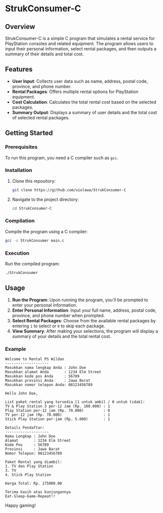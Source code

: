 # StrukConsumer-C

## Overview
StrukConsumer-C is a simple C program that simulates a rental service for PlayStation consoles and related equipment. The program allows users to input their personal information, select rental packages, and then outputs a summary of their details and total cost.

## Features
- **User Input**: Collects user data such as name, address, postal code, province, and phone number.
- **Rental Packages**: Offers multiple rental options for PlayStation equipment.
- **Cost Calculation**: Calculates the total rental cost based on the selected packages.
- **Summary Output**: Displays a summary of user details and the total cost of selected rental packages.

## Getting Started

### Prerequisites
To run this program, you need a C compiler such as `gcc`.

### Installation
1. Clone this repository:
   ```sh
   git clone https://github.com/violawa/StrukConsumer-C
   ```
2. Navigate to the project directory:
   ```sh
   cd StrukConsumer-C
   ```

### Compilation
Compile the program using a C compiler:
```sh
gcc -o StrukConsumer main.c
```

### Execution
Run the compiled program:
```sh
./StrukConsumer
```

## Usage
1. **Run the Program**: Upon running the program, you'll be prompted to enter your personal information.
2. **Enter Personal Information**: Input your full name, address, postal code, province, and phone number when prompted.
3. **Select Rental Packages**: Choose from the available rental packages by entering `1` to select or `0` to skip each package.
4. **View Summary**: After making your selections, the program will display a summary of your details and the total rental cost.

### Example
```
Welcome to Rental PS Wildan
--------------------
Masukkan nama lengkap Anda : John Doe
Masukkan alamat Anda       : 1234 Elm Street
Masukkan kode pos Anda     : 56789
Masukkan provinsi Anda     : Jawa Barat
Masukkan nomor telepon Anda: 08123456789

Hello John Doe,

List paket rental yang tersedia [1 untuk ambil / 0 untuk tidak]:
TV & Play Station 3 per-12 Jam (Rp. 100.000) : 1
Play Station per-12 jam (Rp. 70.000)         : 0
TV per-12 jam (Rp. 70.000)                   : 1
Stick Play Station per-jam (Rp. 5.000)       : 1

Details Pendaftar:
--------------------
Nama Lengkap : John Doe
Alamat       : 1234 Elm Street
Kode Pos     : 56789
Provinsi     : Jawa Barat
Nomor Telepon: 08123456789

Paket Rental yang diambil:
1. TV dan Play Station
3. TV
4. Stick Play Station

Harga Total: Rp. 175000.00

Terima kasih atas kunjungannya
Eat-Sleep-Game-Repeat!!
```
Happy gaming!
